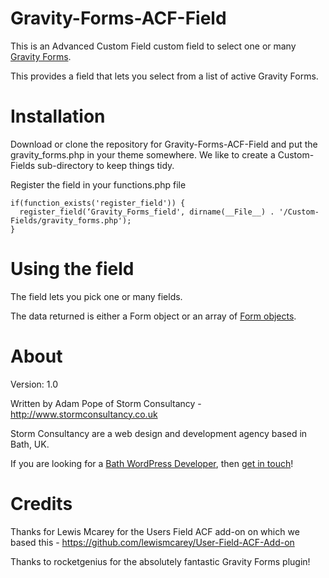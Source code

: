 Gravity-Forms-ACF-Field
=======================

This is an Advanced Custom Field custom field to select one or many [Gravity Forms](http://www.gravityhelp.com/).

This provides a field that lets you select from a list of active Gravity Forms.


Installation
============

Download or clone the repository for Gravity-Forms-ACF-Field and put the gravity_forms.php in your theme somewhere.  We like to create a Custom-Fields sub-directory to keep things tidy.

Register the field in your functions.php file

```
if(function_exists('register_field')) {  
  register_field(‘Gravity_Forms_field', dirname(__File__) . '/Custom-Fields/gravity_forms.php');
}
```

Using the field
===============

The field lets you pick one or many fields.

The data returned is either a Form object or an array of [Form objects](http://www.gravityhelp.com/documentation/page/Form_Object).



About
=====

Version: 1.0

Written by Adam Pope of Storm Consultancy - <http://www.stormconsultancy.co.uk>

Storm Consultancy are a web design and development agency based in Bath, UK.

If you are looking for a [Bath WordPress Developer](http://www.stormconsultancy.co.uk/Services/Bath-WordPress-Developers), then [get in touch](http://www.stormconsultancy.co.uk/Contact)!


Credits
=======

Thanks for Lewis Mcarey for the Users Field ACF add-on on which we based this - https://github.com/lewismcarey/User-Field-ACF-Add-on

Thanks to rocketgenius for the absolutely fantastic Gravity Forms plugin!